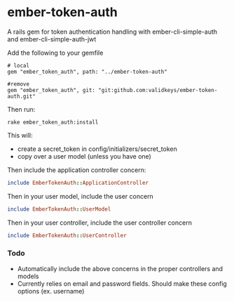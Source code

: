 # ember-token-auth
A rails gem for token authentication handling with ember-cli-simple-auth and ember-cli-simple-auth-jwt

Add the following to your gemfile

```
# local
gem "ember_token_auth", path: "../ember-token-auth"

#remove
gem "ember_token_auth", git: "git:github.com:validkeys/ember-token-auth.git"
```

Then run:

```
rake ember_token_auth:install
```

This will:
* create a secret_token in config/initializers/secret_token
* copy over a user model (unless you have one)

Then include the application controller concern:

```ruby
include EmberTokenAuth::ApplicationController
```

Then in your user model, include the user concern

```ruby
include EmberTokenAuth::UserModel
```

Then in your user controller, include the user controller concern
```ruby
include EmberTokenAuth::UserController
```

### Todo

* Automatically include the above concerns in the proper controllers and models
* Currently relies on email and password fields. Should make these config options (ex. username)